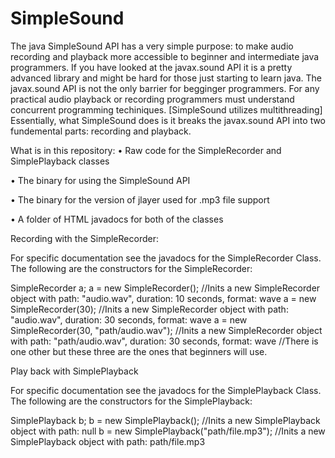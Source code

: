 # SimpleSound
The java SimpleSound API has a very simple purpose: to make audio recording and playback more accessible to beginner and intermediate java programmers. If you have looked at the javax.sound API it is a pretty advanced library and might be hard for those just starting to learn java. The javax.sound API is not the only barrier for begginger programmers. For any practical audio playback or recording programmers must understand concurrent programming techiniques. [SimpleSound utilizes multithreading] Essentially, what SimpleSound does is it breaks the javax.sound API into two fundemental parts: recording and playback. 

What is in this repository:
• Raw code for the SimpleRecorder and SimplePlayback classes

• The binary for using the SimpleSound API

• The binary for the version of jlayer used for .mp3 file support

• A folder of HTML javadocs for both of the classes

Recording with the SimpleRecorder:

For specific documentation see the javadocs for the SimpleRecorder Class. The following are the constructors for the SimpleRecorder:

SimpleRecorder a;
a = new SimpleRecorder();         //Inits a new SimpleRecorder object with path: "audio.wav", duration: 10 seconds, format: wave
a = new SimpleRecorder(30);       //Inits a new SimpleRecorder object with path: "audio.wav", duration: 30 seconds, format: wave
a = new SimpleRecorder(30, "path/audio.wav");   //Inits a new SimpleRecorder object with path: "path/audio.wav", duration: 30 seconds, format: wave
//There is one other but these three are the ones that beginners will use. 

Play back with SimplePlayback

For specific documentation see the javadocs for the SimplePlayback Class. The following are the constructors for the SimplePlayback:

SimplePlayback b;
b = new SimplePlayback();                          //Inits a new SimplePlayback object with path: null
b = new SimplePlayback("path/file.mp3");           //Inits a new SimplePlayback object with path: path/file.mp3

